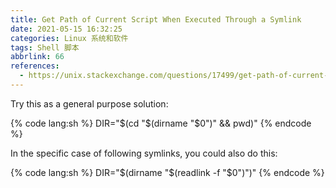 ```yaml
---
title: Get Path of Current Script When Executed Through a Symlink
date: 2021-05-15 16:32:25
categories: Linux 系统和软件
tags: Shell 脚本
abbrlink: 66
references:
  - https://unix.stackexchange.com/questions/17499/get-path-of-current-script-when-executed-through-a-symlink
---
```

Try this as a general purpose solution:

{% code lang:sh %}
DIR="$(cd "$(dirname "$0")" && pwd)"
{% endcode %}

In the specific case of following symlinks, you could also do this:

{% code lang:sh %}
DIR="$(dirname "$(readlink -f "$0")")"
{% endcode %}
